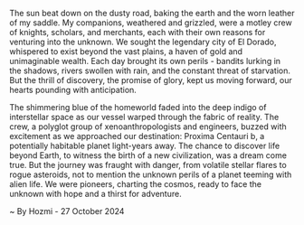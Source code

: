 
The sun beat down on the dusty road, baking the earth and the worn leather of my saddle.  My companions, weathered and grizzled, were a motley crew of knights, scholars, and merchants, each with their own reasons for venturing into the unknown.  We sought the legendary city of El Dorado, whispered to exist beyond the vast plains, a haven of gold and unimaginable wealth.  Each day brought its own perils - bandits lurking in the shadows, rivers swollen with rain, and the constant threat of starvation.  But the thrill of discovery, the promise of glory, kept us moving forward, our hearts pounding with anticipation. 

The shimmering blue of the homeworld faded into the deep indigo of interstellar space as our vessel warped through the fabric of reality.  The crew, a polyglot group of xenoanthropologists and engineers, buzzed with excitement as we approached our destination: Proxima Centauri b, a potentially habitable planet light-years away.  The chance to discover life beyond Earth, to witness the birth of a new civilization, was a dream come true.  But the journey was fraught with danger, from volatile stellar flares to rogue asteroids, not to mention the unknown perils of a planet teeming with alien life.  We were pioneers, charting the cosmos, ready to face the unknown with hope and a thirst for adventure.  

~ By Hozmi - 27 October 2024
